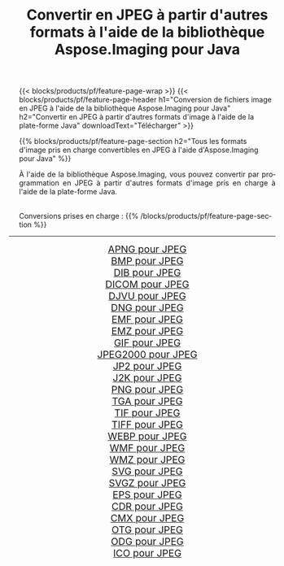 ﻿---
title: Convertir en JPEG à partir d'autres formats à l'aide de la bibliothèque Aspose.Imaging pour Java 
weight: 3920
url: /fr/java/conversion/to/jpeg/ 
lang: fr
langdirlevel: 2
locales: zh-hans,ja,it,ru,de,es,fr,nl,id,lt,pl,pt,vi,tr,ko,zh-hant,ar,hi,th,sv,cs,uk,he
description: En utilisant Aspose.Imaging, vous pouvez convertir en JPEG à partir d'autres formats en utilisant Java
---

{{< blocks/products/pf/feature-page-wrap >}}
{{< blocks/products/pf/feature-page-header h1="Conversion de fichiers image en JPEG à l'aide de la bibliothèque Aspose.Imaging pour Java" h2="Convertir en JPEG à partir d'autres formats d'image à l'aide de la plate-forme Java" downloadText="Télécharger" >}}


{{% blocks/products/pf/feature-page-section  h2="Tous les formats d'image pris en charge convertibles en JPEG à l'aide d'Aspose.Imaging pour Java" %}}
<p align=justify>À l'aide de la bibliothèque Aspose.Imaging, vous pouvez convertir par programmation en JPEG à partir d'autres formats d'image pris en charge à l'aide de la plate-forme Java.</p>
<br/>
Conversions prises en charge :
{{% /blocks/products/pf/feature-page-section %}}
<div class="container-fluid productfamilypage bg-gray">
    <div class="convertypes bg-gray agp-content section">
        <div class="container">
		<hr style="margin-left:-20px;"/>
		<div class="row other-converters" style="gap: 10px;font-size: 19px;text-align:center;">
		    <div class='col-md-2 other-converter remove-lp remove-rp'><a href="/imaging/fr/java/conversion/apng-to-jpeg/" style="padding:15px;">APNG pour JPEG</a></div>
<div class='col-md-2 other-converter remove-lp remove-rp'><a href="/imaging/fr/java/conversion/bmp-to-jpeg/" style="padding:15px;">BMP pour JPEG</a></div>
<div class='col-md-2 other-converter remove-lp remove-rp'><a href="/imaging/fr/java/conversion/dib-to-jpeg/" style="padding:15px;">DIB pour JPEG</a></div>
<div class='col-md-2 other-converter remove-lp remove-rp'><a href="/imaging/fr/java/conversion/dicom-to-jpeg/" style="padding:15px;">DICOM pour JPEG</a></div>
<div class='col-md-2 other-converter remove-lp remove-rp'><a href="/imaging/fr/java/conversion/djvu-to-jpeg/" style="padding:15px;">DJVU pour JPEG</a></div>
<div class='col-md-2 other-converter remove-lp remove-rp'><a href="/imaging/fr/java/conversion/dng-to-jpeg/" style="padding:15px;">DNG pour JPEG</a></div>
<div class='col-md-2 other-converter remove-lp remove-rp'><a href="/imaging/fr/java/conversion/emf-to-jpeg/" style="padding:15px;">EMF pour JPEG</a></div>
<div class='col-md-2 other-converter remove-lp remove-rp'><a href="/imaging/fr/java/conversion/emz-to-jpeg/" style="padding:15px;">EMZ pour JPEG</a></div>
<div class='col-md-2 other-converter remove-lp remove-rp'><a href="/imaging/fr/java/conversion/gif-to-jpeg/" style="padding:15px;">GIF pour JPEG</a></div>
<div class='col-md-2 other-converter remove-lp remove-rp'><a href="/imaging/fr/java/conversion/jpeg2000-to-jpeg/" style="padding:15px;">JPEG2000 pour JPEG</a></div>
<div class='col-md-2 other-converter remove-lp remove-rp'><a href="/imaging/fr/java/conversion/jp2-to-jpeg/" style="padding:15px;">JP2 pour JPEG</a></div>
<div class='col-md-2 other-converter remove-lp remove-rp'><a href="/imaging/fr/java/conversion/j2k-to-jpeg/" style="padding:15px;">J2K pour JPEG</a></div>
<div class='col-md-2 other-converter remove-lp remove-rp'><a href="/imaging/fr/java/conversion/png-to-jpeg/" style="padding:15px;">PNG pour JPEG</a></div>
<div class='col-md-2 other-converter remove-lp remove-rp'><a href="/imaging/fr/java/conversion/tga-to-jpeg/" style="padding:15px;">TGA pour JPEG</a></div>
<div class='col-md-2 other-converter remove-lp remove-rp'><a href="/imaging/fr/java/conversion/tif-to-jpeg/" style="padding:15px;">TIF pour JPEG</a></div>
<div class='col-md-2 other-converter remove-lp remove-rp'><a href="/imaging/fr/java/conversion/tiff-to-jpeg/" style="padding:15px;">TIFF pour JPEG</a></div>
<div class='col-md-2 other-converter remove-lp remove-rp'><a href="/imaging/fr/java/conversion/webp-to-jpeg/" style="padding:15px;">WEBP pour JPEG</a></div>
<div class='col-md-2 other-converter remove-lp remove-rp'><a href="/imaging/fr/java/conversion/wmf-to-jpeg/" style="padding:15px;">WMF pour JPEG</a></div>
<div class='col-md-2 other-converter remove-lp remove-rp'><a href="/imaging/fr/java/conversion/wmz-to-jpeg/" style="padding:15px;">WMZ pour JPEG</a></div>
<div class='col-md-2 other-converter remove-lp remove-rp'><a href="/imaging/fr/java/conversion/svg-to-jpeg/" style="padding:15px;">SVG pour JPEG</a></div>
<div class='col-md-2 other-converter remove-lp remove-rp'><a href="/imaging/fr/java/conversion/svgz-to-jpeg/" style="padding:15px;">SVGZ pour JPEG</a></div>
<div class='col-md-2 other-converter remove-lp remove-rp'><a href="/imaging/fr/java/conversion/eps-to-jpeg/" style="padding:15px;">EPS pour JPEG</a></div>
<div class='col-md-2 other-converter remove-lp remove-rp'><a href="/imaging/fr/java/conversion/cdr-to-jpeg/" style="padding:15px;">CDR pour JPEG</a></div>
<div class='col-md-2 other-converter remove-lp remove-rp'><a href="/imaging/fr/java/conversion/cmx-to-jpeg/" style="padding:15px;">CMX pour JPEG</a></div>
<div class='col-md-2 other-converter remove-lp remove-rp'><a href="/imaging/fr/java/conversion/otg-to-jpeg/" style="padding:15px;">OTG pour JPEG</a></div>
<div class='col-md-2 other-converter remove-lp remove-rp'><a href="/imaging/fr/java/conversion/odg-to-jpeg/" style="padding:15px;">ODG pour JPEG</a></div>
<div class='col-md-2 other-converter remove-lp remove-rp'><a href="/imaging/fr/java/conversion/ico-to-jpeg/" style="padding:15px;">ICO pour JPEG</a></div>
                </div>
        </div>
    </div>
</div>
<br/>

